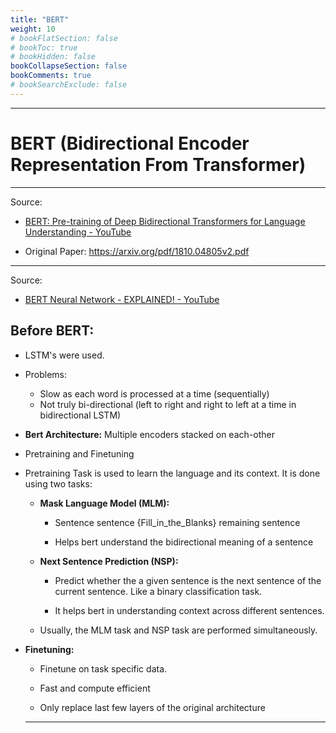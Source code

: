 ```yaml
---
title: "BERT"
weight: 10
# bookFlatSection: false
# bookToc: true
# bookHidden: false
bookCollapseSection: false
bookComments: true
# bookSearchExclude: false
---
```


---

# BERT (Bidirectional Encoder Representation From Transformer)

---

Source: 

- [BERT: Pre-training of Deep Bidirectional Transformers for Language Understanding - YouTube](https://www.youtube.com/watch?v=-9evrZnBorM&t=1403s) 

- Original Paper: https://arxiv.org/pdf/1810.04805v2.pdf 







---

Source:

- [BERT Neural Network - EXPLAINED! - YouTube](https://www.youtube.com/watch?v=xI0HHN5XKDo&t=70s)

## Before BERT:

- LSTM's were used.
- Problems:
  - Slow as each word is processed at a time (sequentially)
  - Not truly bi-directional (left to right and right to left at a time in bidirectional LSTM)

- **Bert Architecture:** Multiple encoders stacked on each-other 

- Pretraining and Finetuning

- Pretraining Task is used to learn the language and its context. It is done using two tasks: 
  
  - **Mask Language Model (MLM):** 
    
    - Sentence sentence {Fill_in_the_Blanks} remaining sentence
    
    - Helps bert understand the bidirectional meaning of a sentence
  
  - **Next Sentence Prediction (NSP):** 
    
    - Predict whether the a given sentence is the next sentence of the current sentence. Like a binary classification task. 
    
    - It helps bert in understanding context across different sentences.
  
  - Usually, the MLM task and NSP task are performed simultaneously. 

- **Finetuning:**
  
  - Finetune on task specific data. 
  
  - Fast and compute efficient
  
  - Only replace last few layers of the original architecture
  
  --- 
  
  
